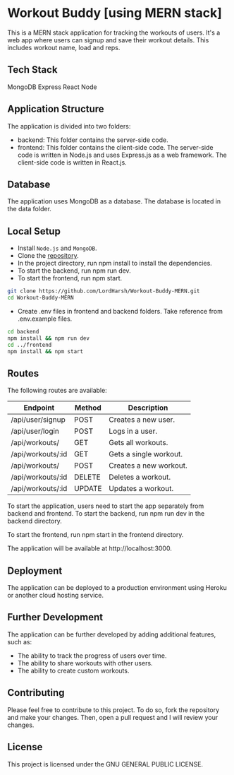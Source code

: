 # Workout Buddy [using MERN stack]

This is a MERN stack application for tracking the workouts of users. It's a web app where users can signup and save their workout details. This includes workout name, load and reps.

## Tech Stack
MongoDB
Express
React
Node

## Application Structure
The application is divided into two folders:

* backend: This folder contains the server-side code.
* frontend: This folder contains the client-side code.
The server-side code is written in Node.js and uses Express.js as a web framework. The client-side code is written in React.js.

## Database
The application uses MongoDB as a database. The database is located in the data folder.

## Local Setup

* Install `Node.js` and `MongoDB`.
* Clone the [repository](https://github.com/LordHarsh/Workout-Buddy-MERN).
* In the project directory, run npm install to install the dependencies.
* To start the backend, run npm run dev.
* To start the frontend, run npm start.

``` bash
git clone https://github.com/LordHarsh/Workout-Buddy-MERN.git
cd Workout-Buddy-MERN
```
* Create .env files in frontend and backend folders. Take reference from .env.example files.
``` bash
cd backend
npm install && npm run dev
cd ../frontend
npm install && npm start
```

## Routes
The following routes are available:

| Endpoint | Method | Description |
|---|---|---|
| /api/user/signup | POST | Creates a new user. |
| /api/user/login | POST | Logs in a user. |
| /api/workouts/ | GET | Gets all workouts. |
| /api/workouts/:id | GET | Gets a single workout. |
| /api/workouts/ | POST | Creates a new workout. |
| /api/workouts/:id | DELETE | Deletes a workout. |
| /api/workouts/:id | UPDATE | Updates a workout. |

To start the application, users need to start the app separately from backend and frontend.
To start the backend, run npm run dev in the backend directory.

To start the frontend, run npm start in the frontend directory.

The application will be available at http://localhost:3000.

## Deployment
The application can be deployed to a production environment using Heroku or another cloud hosting service.

## Further Development
The application can be further developed by adding additional features, such as:

* The ability to track the progress of users over time.
* The ability to share workouts with other users.
* The ability to create custom workouts.

## Contributing
Please feel free to contribute to this project. To do so, fork the repository and make your changes. Then, open a pull request and I will review your changes.

## License
This project is licensed under the GNU GENERAL PUBLIC LICENSE.
